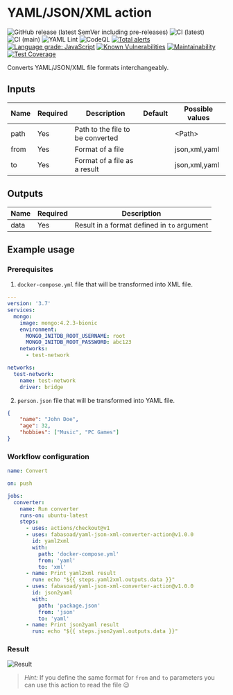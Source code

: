 # YAML/JSON/XML action

![GitHub release (latest SemVer including pre-releases)](https://img.shields.io/github/v/release/fabasoad/yaml-json-xml-converter-action?include_prereleases) ![CI (latest)](https://github.com/fabasoad/yaml-json-xml-converter-action/workflows/CI%20(latest)/badge.svg) ![CI (main)](https://github.com/fabasoad/yaml-json-xml-converter-action/workflows/CI%20(main)/badge.svg) ![YAML Lint](https://github.com/fabasoad/yaml-json-xml-converter-action/workflows/YAML%20Lint/badge.svg) ![CodeQL](https://github.com/fabasoad/yaml-json-xml-converter-action/workflows/CodeQL/badge.svg) [![Total alerts](https://img.shields.io/lgtm/alerts/g/fabasoad/yaml-json-xml-converter-action.svg?logo=lgtm&logoWidth=18)](https://lgtm.com/projects/g/fabasoad/yaml-json-xml-converter-action/alerts/) [![Language grade: JavaScript](https://img.shields.io/lgtm/grade/javascript/g/fabasoad/yaml-json-xml-converter-action.svg?logo=lgtm&logoWidth=18)](https://lgtm.com/projects/g/fabasoad/yaml-json-xml-converter-action/context:javascript) [![Known Vulnerabilities](https://snyk.io/test/github/fabasoad/yaml-json-xml-converter-action/badge.svg)](https://snyk.io/test/github/fabasoad/yaml-json-xml-converter-action) [![Maintainability](https://api.codeclimate.com/v1/badges/2e14282fa64af03f16b5/maintainability)](https://codeclimate.com/github/fabasoad/yaml-json-xml-converter-action/maintainability) [![Test Coverage](https://api.codeclimate.com/v1/badges/2e14282fa64af03f16b5/test_coverage)](https://codeclimate.com/github/fabasoad/yaml-json-xml-converter-action/test_coverage)

Converts YAML/JSON/XML file formats interchangeably.

## Inputs

| Name | Required | Description                      | Default | Possible values |
|------|----------|----------------------------------|---------|-----------------|
| path | Yes      | Path to the file to be converted |         | &lt;Path&gt;    |
| from | Yes      | Format of a file                 |         | json,xml,yaml   |
| to   | Yes      | Format of a file as a result     |         | json,xml,yaml   |

## Outputs

| Name | Required | Description                                 |
|------|----------|---------------------------------------------|
| data | Yes      | Result in a format defined in `to` argument |

## Example usage

### Prerequisites

1. `docker-compose.yml` file that will be transformed into XML file.

```yaml
---
version: '3.7'
services:
  mongo:
    image: mongo:4.2.3-bionic
    environment:
      MONGO_INITDB_ROOT_USERNAME: root
      MONGO_INITDB_ROOT_PASSWORD: abc123
    networks:
      - test-network

networks:
  test-network:
    name: test-network
    driver: bridge
```

2. `person.json` file that will be transformed into YAML file.

```json
{
    "name": "John Doe",
    "age": 32,
    "hobbies": ["Music", "PC Games"]
}
```

### Workflow configuration

```yaml
name: Convert

on: push

jobs:
  converter:
    name: Run converter
    runs-on: ubuntu-latest
    steps:
      - uses: actions/checkout@v1
      - uses: fabasoad/yaml-json-xml-converter-action@v1.0.0
        id: yaml2xml
        with:
          path: 'docker-compose.yml'
          from: 'yaml'
          to: 'xml'
      - name: Print yaml2xml result
        run: echo "${{ steps.yaml2xml.outputs.data }}"
      - uses: fabasoad/yaml-json-xml-converter-action@v1.0.0
        id: json2yaml
        with:
          path: 'package.json'
          from: 'json'
          to: 'yaml'
      - name: Print json2yaml result
        run: echo "${{ steps.json2yaml.outputs.data }}"
```

### Result

![Result](https://raw.githubusercontent.com/fabasoad/yaml-json-xml-converter-action/main/screenshot.png)

> _Hint:_ If you define the same format for `from` and `to` parameters you can use this action to read the file :wink:
